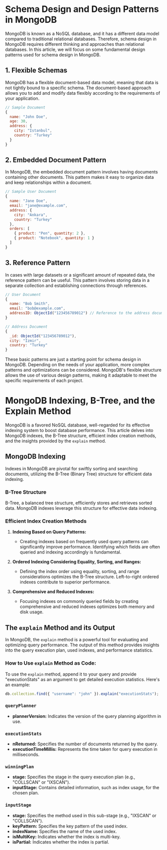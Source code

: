 # Schema Design and Design Patterns in MongoDB

MongoDB is known as a NoSQL database, and it has a different data model compared to traditional relational databases. Therefore, schema design in MongoDB requires different thinking and approaches than relational databases. In this article, we will focus on some fundamental design patterns used for schema design in MongoDB.

## 1. Flexible Schemas

MongoDB has a flexible document-based data model, meaning that data is not tightly bound to a specific schema. The document-based approach allows you to add and modify data flexibly according to the requirements of your application.

```javascript
// Sample Document
{
  name: "John Doe",
  age: 30,
  address: {
    city: "Istanbul",
    country: "Turkey"
  }
}
```

## 2. Embedded Document Pattern

In MongoDB, the embedded document pattern involves having documents containing other documents. This pattern makes it easy to organize data and keep relationships within a document.

```javascript
// Sample User Document
{
  name: "Jane Doe",
  email: "jane@example.com",
  address: {
    city: "Ankara",
    country: "Turkey"
  },
  orders: [
    { product: "Pen", quantity: 2 },
    { product: "Notebook", quantity: 1 }
  ]
}
```

## 3. Reference Pattern
In cases with large datasets or a significant amount of repeated data, the reference pattern can be useful. This pattern involves storing data in a separate collection and establishing connections through references.

```javascript
// User Document
{
  name: "Bob Smith",
  email: "bob@example.com",
  addressID: ObjectId("123456789012") // Reference to the address document
}

// Address Document
{
  _id: ObjectId("123456789012"),
  city: "Izmir",
  country: "Turkey"
}

```

These basic patterns are just a starting point for schema design in MongoDB. Depending on the needs of your application, more complex patterns and optimizations can be considered. MongoDB's flexible structure allows the use of various design patterns, making it adaptable to meet the specific requirements of each project.


# MongoDB Indexing, B-Tree, and the Explain Method

MongoDB is a favored NoSQL database, well-regarded for its effective indexing system to boost database performance. This article delves into MongoDB indexes, the B-Tree structure, efficient index creation methods, and the insights provided by the `explain` method.

## MongoDB Indexing

Indexes in MongoDB are pivotal for swiftly sorting and searching documents, utilizing the B-Tree (Binary Tree) structure for efficient data indexing.

### B-Tree Structure

B-Tree, a balanced tree structure, efficiently stores and retrieves sorted data. MongoDB indexes leverage this structure for effective data indexing.


### Efficient Index Creation Methods

1. **Indexing Based on Query Patterns:**
   - Creating indexes based on frequently used query patterns can significantly improve performance. Identifying which fields are often queried and indexing accordingly is fundamental.

2. **Ordered Indexing Considering Equality, Sorting, and Ranges:**
   - Defining the index order using equality, sorting, and range considerations optimizes the B-Tree structure. Left-to-right ordered indexes contribute to superior performance.

3. **Comprehensive and Reduced Indexes:**
   - Focusing indexes on commonly queried fields by creating comprehensive and reduced indexes optimizes both memory and disk usage.

## The `explain` Method and its Output

In MongoDB, the `explain` method is a powerful tool for evaluating and optimizing query performance. The output of this method provides insights into the query execution plan, used indexes, and performance statistics.

### How to Use `explain` Method as Code:

To use the `explain` method, append it to your query and provide "executionStats" as an argument to get detailed execution statistics. Here's an example:

```javascript
db.collection.find({ "username": "john" }).explain("executionStats");
```

### `queryPlanner`

- **plannerVersion:** Indicates the version of the query planning algorithm in use.

### `executionStats`

- **nReturned:** Specifies the number of documents returned by the query.
- **executionTimeMillis:** Represents the time taken for query execution in milliseconds.

### `winningPlan`

- **stage:** Specifies the stage in the query execution plan (e.g., "COLLSCAN" or "IXSCAN").
- **inputStage:** Contains detailed information, such as index usage, for the chosen plan.

### `inputStage`

- **stage:** Specifies the method used in this sub-stage (e.g., "IXSCAN" or "COLLSCAN").
- **keyPattern:** Specifies the key pattern of the used index.
- **indexName:** Specifies the name of the used index.
- **isMultiKey:** Indicates whether the index is multi-key.
- **isPartial:** Indicates whether the index is partial.

